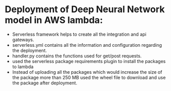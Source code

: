 # Deployment of Deep Neural Network model in AWS lambda:
- Serverless framework helps to create all the integration and api gateways.
- serverless.yml contains all the information and configuration regarding the deployment.
- handler.py contains the functions used for get/post requests.
- used the serverless package requirements plugin to install the packages to lambda
- Instead of uploading all the packages which would increase the size of the package more than 250 MB used the wheel file to download and use the package after deployment.
